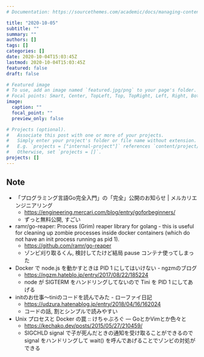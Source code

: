 ```yaml
---
# Documentation: https://sourcethemes.com/academic/docs/managing-content/

title: "2020-10-05"
subtitle: ""
summary: ""
authors: []
tags: []
categories: []
date: 2020-10-04T15:03:45Z
lastmod: 2020-10-04T15:03:45Z
featured: false
draft: false

# Featured image
# To use, add an image named `featured.jpg/png` to your page's folder.
# Focal points: Smart, Center, TopLeft, Top, TopRight, Left, Right, BottomLeft, Bottom, BottomRight.
image:
  caption: ""
  focal_point: ""
  preview_only: false

# Projects (optional).
#   Associate this post with one or more of your projects.
#   Simply enter your project's folder or file name without extension.
#   E.g. `projects = ["internal-project"]` references `content/project/deep-learning/index.md`.
#   Otherwise, set `projects = []`.
projects: []
---
```


## Note

* 「プログラミング言語Go完全入門」の「完全」公開のお知らせ | メルカリエンジニアリング
  * https://engineering.mercari.com/blog/entry/goforbeginners/
  * ずっと無料公開, すごい
* ramr/go-reaper: Process (Grim) reaper library for golang - this is useful for cleaning up zombie processes inside docker containers (which do not have an init process running as pid 1).
  * https://github.com/ramr/go-reaper
  * ゾンビ刈り取るくん, 検討してたけど結局 pause コンテナ使ってしまった
* Docker で node.js を動かすときは PID 1 にしてはいけない - ngzmのブログ
  * https://ngzm.hateblo.jp/entry/2017/08/22/185224
  * node が SIGTERM をハンドリングしてないので Tini を PID 1 にしてあげる
* initのお仕事〜tiniのコードを読んでみた - ローファイ日記
  * https://udzura.hatenablog.jp/entry/2018/04/16/162024
  * コードの話, 割とシンプルで読みやすい
* Unix プロセスと Docker の罠 :: けちゃぶろぐ — GoとかVimとか色々と
  * https://kechako.dev/posts/2015/05/27/210459/
  * SIGCHLD signal で子が死んだときの通知を受け取ることができるので signal をハンドリングして wait() を呼んであげることでゾンビの対処ができる
